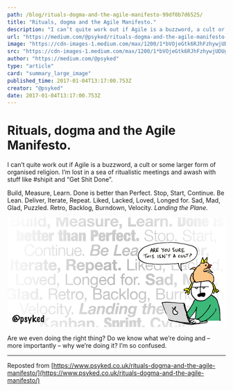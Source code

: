 ```yaml
---
path: /blog/rituals-dogma-and-the-agile-manifesto-99df0b7d6525/
title: "Rituals, dogma and the Agile Manifesto."
description: "I can’t quite work out if Agile is a buzzword, a cult or some larger form of organised religion. I’m lost in a sea of ritualistic meetings…"
url: "https://medium.com/@psyked/rituals-dogma-and-the-agile-manifesto-99df0b7d6525"
image: "https://cdn-images-1.medium.com/max/1200/1*bVOjeGtk6RJhFzhywjUDUg.png"
src: "https://cdn-images-1.medium.com/max/1200/1*bVOjeGtk6RJhFzhywjUDUg.png"
author: "https://medium.com/@psyked"
type: "article"
card: "summary_large_image"
published_time: 2017-01-04T13:17:00.753Z
creator: "@psyked"
date: 2017-01-04T13:17:00.753Z
---
```


# Rituals, dogma and the Agile Manifesto.

I can’t quite work out if Agile is a buzzword, a cult or some larger form of organised religion. I’m lost in a sea of ritualistic meetings and awash with stuff like #shipit and “Get Shit Done”.

Build, Measure, Learn. Done is better than Perfect. Stop, Start, Continue. Be Lean. Deliver, Iterate, Repeat. Liked, Lacked, Loved, Longed for. Sad, Mad, Glad, Puzzled. Retro, Backlog, Burndown, Velocity. _Landing the Plane._

![](1*bVOjeGtk6RJhFzhywjUDUg.png)

Are we even doing the right thing? Do we know what we’re doing and – more importantly – why we’re doing it? I’m so confused.

---

Reposted from [https://www.psyked.co.uk/rituals-dogma-and-the-agile-manifesto/](https://www.psyked.co.uk/rituals-dogma-and-the-agile-manifesto/)